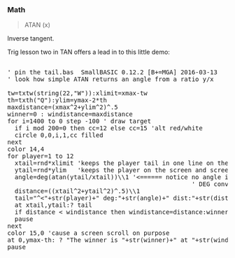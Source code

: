 ### Math

> ATAN (x)

Inverse tangent.

Trig lesson two in TAN offers a lead in to this little demo:
<pre>

' pin the tail.bas  SmallBASIC 0.12.2 [B+=MGA] 2016-03-13
' look how simple ATAN returns an angle from a ratio y/x 
 
tw=txtw(string(22,"W")):xlimit=xmax-tw
th=txth("Q"):ylim=ymax-2*th
maxdistance=(xmax^2+ylim^2)^.5
winner=0 : windistance=maxdistance
for i=1400 to 0 step -100 ' draw target
  if i mod 200=0 then cc=12 else cc=15 'alt red/white
  circle 0,0,i,1,cc filled
next
color 14,4
for player=1 to 12
  xtail=rnd*xlimit 'keeps the player tail in one line on the screen, hopefully
  ytail=rnd*ylim   'keeps the player on the screen and screen from scrolling, hopefully
  angle=deg(atan(ytail/xtail))\\1 '<====== notice no angle involved with atan we feed it a ratio
                                                  ' DEG converts the angle to degrees from radians
  distance=((xtail^2+ytail^2)^.5)\\1
  tail="^<"+str(player)+" deg:"+str(angle)+" dist:"+str(distance)
  at xtail,ytail:? tail
  if distance < windistance then windistance=distance:winner=player
  pause
next
color 15,0 'cause a screen scroll on purpose
at 0,ymax-th: ? "The winner is "+str(winner)+" at "+str(windistance)+" press any..."
pause

</pre>


